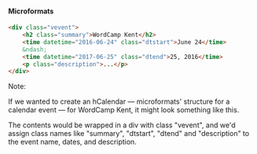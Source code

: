 #### Microformats

```html
<div class="vevent">
	<h2 class="summary">WordCamp Kent</h2>
	<time datetime="2016-06-24" class="dtstart">June 24</time>
	&ndash;
	<time datetime="2017-06-25" class="dtend">25, 2016</time>
	<p class="description">...</p>
</div>
```

Note:

If we wanted to create an hCalendar — microformats' structure for a calendar event — for WordCamp Kent, it might look something like this.

The contents would be wrapped in a div with class "vevent", and we'd assign class names like "summary", "dtstart", "dtend" and "description" to the event name, dates, and description.
